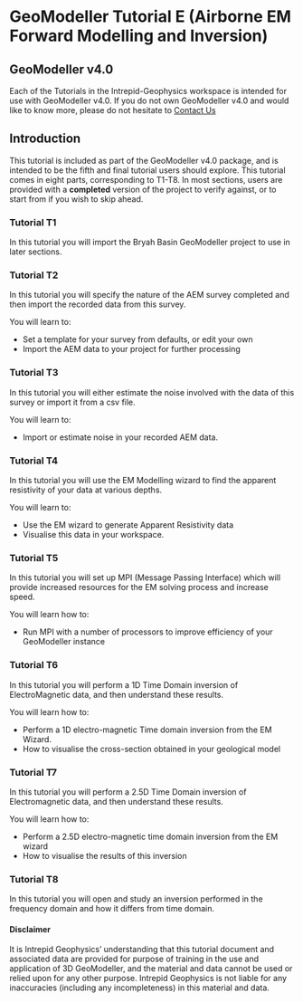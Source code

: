 # GeoModeller Tutorial E (Airborne EM Forward Modelling and Inversion)

## GeoModeller v4.0

Each of the Tutorials in the Intrepid-Geophysics workspace is intended for use with GeoModeller v4.0. If you do not own GeoModeller v4.0 and would like to know more, please do not hesitate to [Contact Us](http://www.intrepid-geophysics.com/ig/index.php?page=contact-us)

## Introduction

This tutorial is included as part of the GeoModeller v4.0 package, and is intended to be the fifth and final tutorial users should explore. This tutorial comes in eight parts, corresponding to T1-T8. In most sections, users are provided with a **completed** version of the project to verify against, or to start from if you wish to skip ahead.

### Tutorial T1

In this tutorial you will import the Bryah Basin GeoModeller project to use in later sections.

### Tutorial T2

In this tutorial you will specify the nature of the AEM survey completed and then import the recorded data from this survey.

You will learn to:

* Set a template for your survey from defaults, or edit your own
* Import the AEM data to your project for further processing

### Tutorial T3

In this tutorial you will either estimate the noise involved with the data of this survey or import it from a csv file.

You will learn to:

* Import or estimate noise in your recorded AEM data.

### Tutorial T4

In this tutorial you will use the EM Modelling wizard to find the apparent resistivity of your data at various depths.

You will learn to:

* Use the EM wizard to generate Apparent Resistivity data
* Visualise this data in your workspace.

### Tutorial T5

In this tutorial you will set up MPI (Message Passing Interface) which will provide increased resources for the EM solving process and increase speed.

You will learn how to:

* Run MPI with a number of processors to improve efficiency of your GeoModeller instance

### Tutorial T6

In this tutorial you will perform a 1D Time Domain inversion of ElectroMagnetic data, and then understand these results.

You will learn how to:

* Perform a 1D electro-magnetic Time domain inversion from the EM Wizard.
* How to visualise the cross-section obtained in your geological model

### Tutorial T7

In this tutorial you will perform a 2.5D Time Domain inversion of Electromagnetic data, and then understand these results.

You will learn how to:

* Perform a 2.5D electro-magnetic time domain inversion from the EM wizard
* How to visualise the results of this inversion

### Tutorial T8

In this tutorial you will open and study an inversion performed in the frequency domain and how it differs from time domain.

#### Disclaimer

It is Intrepid Geophysics’ understanding that this tutorial document and associated data are provided for purpose of training in the use and application of 3D GeoModeller, and the material and data cannot be used or relied upon for any other purpose. Intrepid Geophysics is not liable for any inaccuracies (including any incompleteness) in this material and data.